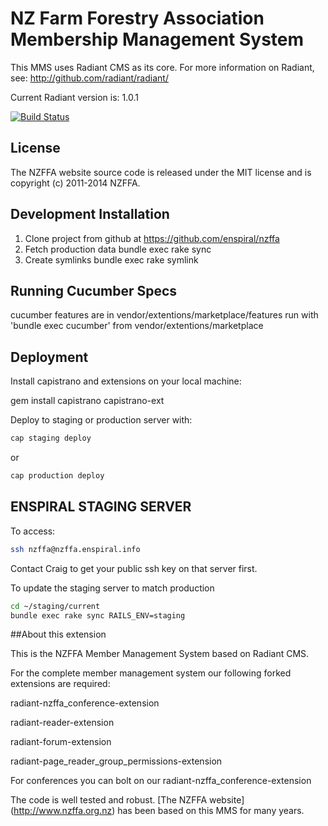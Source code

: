 # NZ Farm Forestry Association Membership Management System

This MMS uses Radiant CMS as its core. For more information on Radiant, see:
http://github.com/radiant/radiant/

Current Radiant version is: 1.0.1

[![Build Status](https://secure.travis-ci.org/enspiral/nzffa.png?branch=master)](http://travis-ci.org/enspiral/nzffa)

## License

The NZFFA website source code is released under the MIT license and is copyright (c) 2011-2014 NZFFA.

## Development Installation

1. Clone project from github at https://github.com/enspiral/nzffa
3. Fetch production data
     bundle exec rake sync
4. Create symlinks
     bundle exec rake symlink

## Running Cucumber Specs

cucumber features are in vendor/extentions/marketplace/features
run with 'bundle exec cucumber' from vendor/extentions/marketplace

## Deployment

Install capistrano and extensions on your local machine:

  gem install capistrano capistrano-ext

Deploy to staging or production server with:

```bash
cap staging deploy
```

or

```bash
cap production deploy
```


## ENSPIRAL STAGING SERVER

To access:

```bash
ssh nzffa@nzffa.enspiral.info
```

Contact Craig to get your public ssh key on that server first.

To update the staging server to match production

```bash
cd ~/staging/current
bundle exec rake sync RAILS_ENV=staging
```
##About this extension

This is the NZFFA Member Management System based on Radiant CMS.

For the complete member management system our following forked extensions are required:

radiant-nzffa_conference-extension

radiant-reader-extension

radiant-forum-extension

radiant-page_reader_group_permissions-extension

For conferences you can bolt on our radiant-nzffa_conference-extension

The code is well tested and robust. [The NZFFA website] (http://www.nzffa.org.nz) has been based on this MMS for many years.

